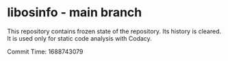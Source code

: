 # libosinfo - main branch

This repository contains frozen state of the repository.
Its history is cleared. It is used only for static code
analysis with Codacy.

Commit Time: 1688743079
